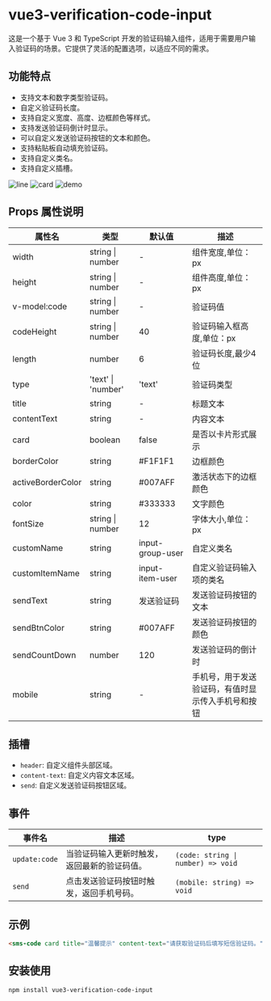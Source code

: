 # vue3-verification-code-input

这是一个基于 Vue 3 和 TypeScript 开发的验证码输入组件，适用于需要用户输入验证码的场景。它提供了灵活的配置选项，以适应不同的需求。

## 功能特点

- 支持文本和数字类型验证码。
- 自定义验证码长度。
- 支持自定义宽度、高度、边框颜色等样式。
- 支持发送验证码倒计时显示。
- 可以自定义发送验证码按钮的文本和颜色。
- 支持粘贴板自动填充验证码。
- 支持自定义类名。
- 支持自定义插槽。

![line]('./public/image/sms-code-line.gif')
![card]('./public/image/sms-code-card.gif')
![demo]('./public/PixPin_2024-04-05_22-35-07.gif')

## Props 属性说明

| 属性名             | 类型             | 默认值 | 描述                                   |
| ------------------ | ---------------- | ------ | -------------------------------------- |
| width              | string \| number | -      | 组件宽度,单位：px                               |
| height             | string \| number | -      | 组件高度,单位：px                               |
| v-model:code               | string \| number | -      | 验证码值                               |
| codeHeight         | string \| number | 40      | 验证码输入框高度,单位：px                       |
| length             | number           | 6      | 验证码长度,最少4位                             |
| type               | 'text' \| 'number' | 'text'  | 验证码类型                             |
| title              | string           | -      | 标题文本                               |
| contentText        | string           | -      | 内容文本                               |
| card               | boolean          | false  | 是否以卡片形式展示                     |
| borderColor        | string           | #F1F1F1      | 边框颜色                               |
| activeBorderColor  | string           | #007AFF      | 激活状态下的边框颜色                   |
| color              | string           | #333333      | 文字颜色                               |
| fontSize           | string \| number | 12      | 字体大小,单位：px                               |
| customName         | string           | input-group-user      | 自定义类名                             |
| customItemName     | string           | input-item-user      | 自定义验证码输入项的类名               |
| sendText           | string           | 发送验证码      | 发送验证码按钮的文本                   |
| sendBtnColor       | string           | #007AFF      | 发送验证码按钮的颜色                   |
| sendCountDown      | number           | 120      | 发送验证码的倒计时                     |
| mobile             | string           | -      | 手机号，用于发送验证码，有值时显示传入手机号和按钮                 |

## 插槽

- `header`: 自定义组件头部区域。
- `content-text`: 自定义内容文本区域。
- `send`: 自定义发送验证码按钮区域。

## 事件

| 事件名             | 描述                                   | type                                   |
| ------------------ | -------------------------------------- | -------------------------------------- |
| `update:code`       | 当验证码输入更新时触发，返回最新的验证码值。 | `(code: string \| number) => void` |
| `send`            | 点击发送验证码按钮时触发，返回手机号码。 | `(mobile: string) => void` |

## 示例

```html
<sms-code card title="温馨提示" content-text="请获取验证码后填写短信验证码。" mobile="159****8383" />
```

## 安装使用

```bash
npm install vue3-verification-code-input
```
